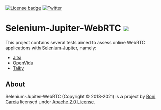 [![License badge](https://img.shields.io/badge/license-Apache2-green.svg)](https://www.apache.org/licenses/LICENSE-2.0)
[![Twitter](https://img.shields.io/badge/follow-@boni_gg-green.svg)](https://twitter.com/boni_gg)

# Selenium-Jupiter-WebRTC [![][Logo]][GitHub Repository]

This project contains several tests aimed to assess online WebRTC applications with [Selenium-Jupiter], namely:

* [Jitsi]
* [OpenVidu]
* [Talky]

## About

Selenium-Jupiter-WebRTC (Copyright &copy; 2018-2021) is a project by [Boni Garcia] licensed under [Apache 2.0 License].

[Apache 2.0 License]: https://www.apache.org/licenses/LICENSE-2.0
[Boni Garcia]: https://bonigarcia.github.io/
[GitHub Repository]: https://github.com/bonigarcia/selenium-jupiter-webrtc
[Jitsi]: https://meet.jit.si/
[Logo]: https://bonigarcia.github.io/img/selenium-jupiter.png
[OpenVidu]: https://openvidu.io/
[Selenium-Jupiter]: https://github.com/bonigarcia/selenium-jupiter
[Talky]: https://talky.io/
